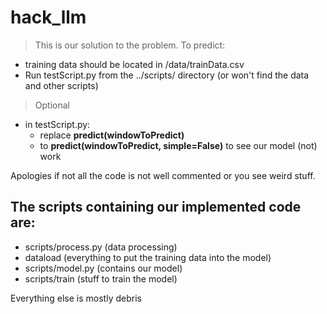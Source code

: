 # hack_llm

>This is our solution to the problem.
To predict:
- training data should be located in /data/trainData.csv
- Run testScript.py from the ../scripts/ directory (or won't find the data and other scripts)
> Optional

  - in testScript.py: 
    - replace **predict(windowToPredict)**
    - to **predict(windowToPredict, simple=False)** to see our model (not) work


Apologies if not all the code is not well commented or you see weird stuff.



The scripts containing our implemented code are:
- 
- scripts/process.py (data processing)
- dataload (everything to put the training data into the model)
- scripts/model.py (contains our model)
- scripts/train (stuff to train the model)

Everything else is mostly debris